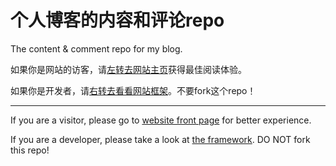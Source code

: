 # 个人博客的内容和评论repo
The content & comment repo for my blog.

如果你是网站的访客，请[左转去网站主页][site]获得最佳阅读体验。

如果你是开发者，请[右转去看看网站框架][framework]。不要fork这个repo！

---
If you are a visitor, please go to [website front page][site] for better experience.

If you are a developer, please take a look at [the framework][framework]. DO NOT fork this repo!

[site]: https://ezforever.github.io/
[framework]: https://github.com/ezforever/ezforever.github.io

<!-- a href="https://ezforever.github.io/blog/static/lets-get-arrested.htm">Am I being detained?</a -->